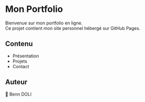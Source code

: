 # Mon Portfolio

Bienvenue sur mon portfolio en ligne.  
Ce projet contient mon site personnel hébergé sur GitHub Pages.  

## Contenu
- Présentation
- Projets
- Contact  

## Auteur
👤 Benn DOLI 
